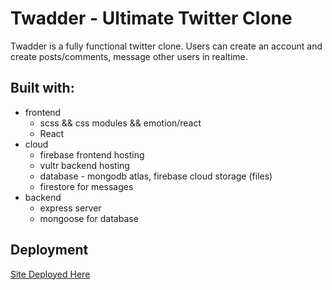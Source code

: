 # Twadder - Ultimate Twitter Clone
Twadder is a fully functional twitter clone. Users can create an account and create posts/comments, message other users in realtime.

## Built with:
- frontend
  - scss && css modules && emotion/react
  - React
- cloud
  - firebase frontend hosting
  - vultr backend hosting
  - database - mongodb atlas, firebase cloud storage (files)
  - firestore for messages
- backend
  - express server
  - mongoose for database

## Deployment
[Site Deployed Here](https://twadder-b2796.firebaseapp.com)